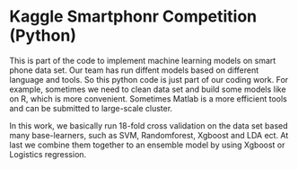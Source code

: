 # Kaggle Smartphonr Competition (Python)
This is part of the code to implement machine learning models on smart phone data set. Our team has run diffent models based on different language and tools. So this python code is just part of our coding work. For example, sometimes we need to clean data set and build some models like on R, which is more convenient. Sometimes Matlab is a more efficient tools and can be submitted to large-scale cluster.

In this work, we basically run 18-fold cross validation on the data set based many base-learners, such as SVM, Randomforest, Xgboost and LDA ect. At last we combine them together to an ensemble model by using Xgboost or Logistics regression.

